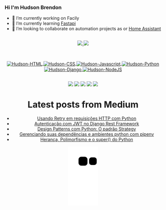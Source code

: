 ### Hi I'm Hudson Brendon
- 🔭 I’m currently working on Facily
- 🌱 I’m currently learning [Fastapi](https://fastapi.tiangolo.com/)
- 👯 I’m looking to collaborate on automation projects as or [Home Assistant](https://www.home-assistant.io/)

##

<div align="center">
  <a href="https://github.com/hudsonbrendon">
  <img height="180em" src="https://github-readme-stats.vercel.app/api?username=hudsonbrendon&show_icons=true&theme=dracula&include_all_commits=true&count_private=true"/>
  <img height="180em" src="https://github-readme-stats.vercel.app/api/top-langs/?username=hudsonbrendon&layout=compact&langs_count=10&theme=dracula"/>
</div>
  
##
  
<div align="center"><br>
  <img align="center" alt="Hudson-HTML" src="https://img.shields.io/badge/HTML5-E34F26?style=for-the-badge&logo=html5&logoColor=white">
  <img align="center" alt="Hudson-CSS" src="https://img.shields.io/badge/CSS3-1572B6?style=for-the-badge&logo=css3&logoColor=white">
  <img align="center" alt="Hudson-Javascript" src="https://img.shields.io/badge/JavaScript-F7DF1E?style=for-the-badge&logo=javascript&logoColor=black">
  <img align="center" alt="Hudson-Python" src="https://img.shields.io/badge/Python-3776AB?style=for-the-badge&logo=python&logoColor=white">
  <img align="center" alt="Hudson-Django" src="https://img.shields.io/badge/Django-092E20?style=for-the-badge&logo=django&logoColor=white">
  <img align="center" alt="Hudson-NodeJS" src="https://img.shields.io/badge/Node.js-43853D?style=for-the-badge&logo=node.js&logoColor=white">
  </div>
 
##
  
<div align="center">
 <a href = "mailto:contato.hudsonbrendon@gmail.com"><img src="https://img.shields.io/badge/-Gmail-%23333?style=for-the-badge&logo=gmail&logoColor=white" target="_blank"></a>
 <a href="https://medium.com/@hudsonbrendon" target="_blank"><img src="https://img.shields.io/badge/Medium-12100E?style=for-the-badge&logo=medium&logoColor=white" target="_blank"></a>
 <a href="https://www.linkedin.com/in/hudsonbrendon/" target="_blank"><img src="https://img.shields.io/badge/-LinkedIn-%230077B5?style=for-the-badge&logo=linkedin&logoColor=white" target="_blank"></a>
 <a href="https://twitter.com/hudsonbrendon" target="_blank"><img src="https://img.shields.io/badge/Twitter-1DA1F2?style=for-the-badge&logo=twitter&logoColor=white" target="_blank"></a>
 <a href="https://instagram.com/99hud" target="_blank"><img src="https://img.shields.io/badge/-Instagram-%23E4405F?style=for-the-badge&logo=instagram&logoColor=white" target="_blank"></a>
    
# Latest posts from Medium

<!-- Medium:START -->
- [Usando Retry em requisições HTTP com Python](https://medium.com/@hudsonbrendon/usando-retry-em-requisi%C3%A7%C3%B5es-http-com-python-d393f5461a62?source=rss-19afda1573d0------2)
- [Autenticação com JWT no Django Rest Framework](https://medium.com/@hudsonbrendon/autentica%C3%A7%C3%A3o-com-jwt-no-django-rest-framework-45626936c276?source=rss-19afda1573d0------2)
- [Design Patterns com Python: O padrão Strategy](https://medium.com/@hudsonbrendon/design-patterns-com-python-o-padr%C3%A3o-strategy-3cc56f96c05c?source=rss-19afda1573d0------2)
- [Gerenciando suas dependências e ambientes python com pipenv](https://medium.com/@hudsonbrendon/gerenciando-suas-depend%C3%AAncias-e-ambientes-python-com-pipenv-9e5413513fa6?source=rss-19afda1573d0------2)
- [Herança, Polimorfismo e o super&lpar;&rpar; do Python](https://medium.com/@hudsonbrendon/entendendo-o-super-do-python-da17ee8d26ca?source=rss-19afda1573d0------2)
<!-- Medium:END -->

  
  ![Snake animation](https://github.com/hudsonbrendon/hudsonbrendon/blob/output/github-contribution-grid-snake.svg)
 
</div>
